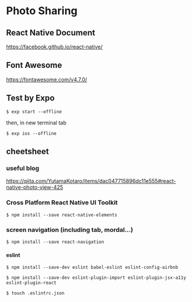 # Photo Sharing

## React Native Document

<https://facebook.github.io/react-native/>

## Font Awesome

<https://fontawesome.com/v4.7.0/>

## Test by Expo

    $ exp start --offline

then, in new terminal tab

    $ exp ios --offline

## cheetsheet

### useful blog

<https://qiita.com/YutamaKotaro/items/dac047715896dc11e555#react-native-photo-view-425>

### Cross Platform React Native UI Toolkit

    $ npm install --save react-native-elements

### screen navigation (including tab, mordal...)

    $ npm install --save react-navigation

#### eslint

    $ npm install --save-dev eslint babel-eslint eslint-config-airbnb

    $ npm install --save-dev eslint-plugin-import eslint-plugin-jsx-a11y eslint-plugin-react

    $ touch .eslintrc.json
